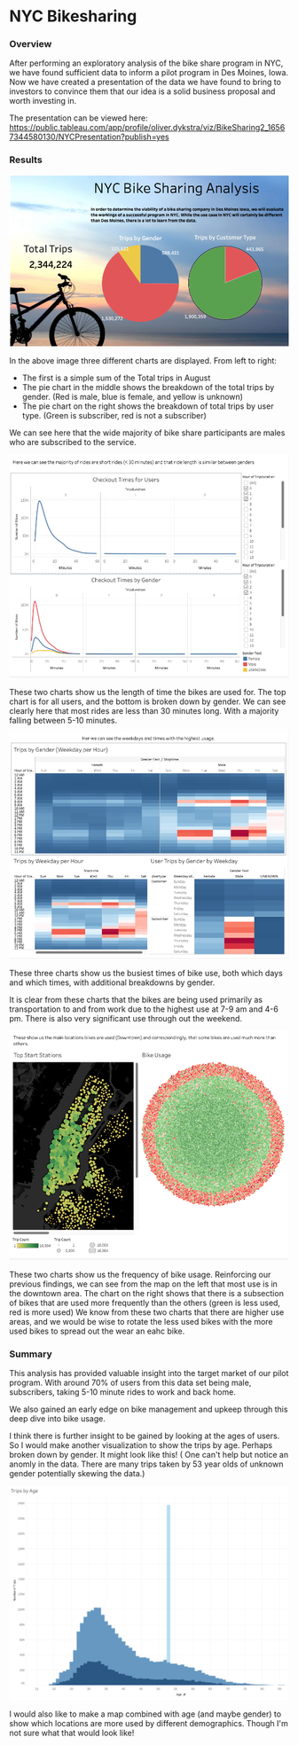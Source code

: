 # NYC Bikesharing

### Overview

After performing an exploratory analysis of the bike share program in NYC, we have found sufficient data to inform a pilot program in Des Moines, Iowa. Now we have created a presentation of the data we have found to bring to investors to convince them that our idea is a solid business proposal and worth investing in. 

The presentation can be viewed here: https://public.tableau.com/app/profile/oliver.dykstra/viz/BikeSharing2_16567344580130/NYCPresentation?publish=yes


### Results

![Basic Trip Statistics](https://github.com/Olibabba/bikesharing/blob/main/Resources/Screen%20Shot%202022-07-02%20at%2011.21.47%20PM.png)

In the above image three different charts are displayed. From left to right:

- The first is a simple sum of the Total trips in August
- The pie chart in the middle shows the breakdown of the total trips by gender. (Red is male, blue is female, and yellow is unknown)
- The pie chart on the right shows the breakdown of total trips by user type. (Green is subscriber, red is not a subscriber)

We can see here that the wide majority of bike share participants are males who are subscribed to the service.

![Length of Ride](https://github.com/Olibabba/bikesharing/blob/main/Resources/Screen%20Shot%202022-07-02%20at%2011.21.57%20PM.png)

These two charts show us the length of time the bikes are used for. The top chart is for all users, and the bottom is broken down by gender. We can see clearly here that most rides are less than 30 minutes long. With a majority falling between 5-10 minutes.

![Time of Day and Week Heatmap](https://github.com/Olibabba/bikesharing/blob/main/Resources/Screen%20Shot%202022-07-02%20at%2011.22.08%20PM.png)

These three charts show us the busiest times of bike use, both which days and which times, with additional breakdowns by gender. 

It is clear from these charts that the bikes are being used primarily as transportation to and from work due to the highest use at 7-9 am and 4-6 pm. There is also very significant use through out the weekend. 

![Bike Usage](https://github.com/Olibabba/bikesharing/blob/main/Resources/bike_use.png)

These two charts show us the frequency of bike usage. Reinforcing our previous findings, we can see from the map on the left that most use is in the downtown area. The chart on the right shows that there is a subsection of bikes that are used more frequently than the others (green is less used, red is more used) We know from these two charts that there are higher use areas, and we would be wise to rotate the less used bikes with the more used bikes to spread out the wear an eahc bike.

### Summary

This analysis has provided valuable insight into the target market of our pilot program. With around 70% of users from this data set being male, subscribers, taking 5-10 minute rides to work and back home.

We also gained an early edge on bike management and upkeep through this deep dive into bike usage.

I think there is further insight to be gained by looking at the ages of users. So I would make another visualization to show the trips by age. Perhaps broken down by gender. It might look like this! ( One can't help but notice an anomly in the data. There are many trips taken by 53 year olds of unknown gender potentially skewing the data.)

![Trips by Age](https://github.com/Olibabba/bikesharing/blob/main/Resources/Age.png)

I would also like to make a map combined with age (and maybe gender) to show which locations are more used by different demographics. Though I'm not sure what that would look like!